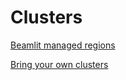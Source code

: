 # Clusters

[Beamlit managed regions](Clusters/Beamlit%20managed%20regions.md)

[Bring your own clusters](Clusters/Bring%20your%20own%20clusters.md)